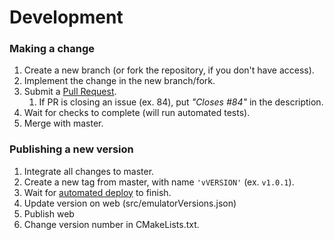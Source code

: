# Development

### Making a change

1. Create a new branch (or fork the repository, if you don't have access).
2. Implement the change in the new branch/fork.
3. Submit a [Pull Request](https://github.com/gamesmith-uk/retrolab-engine/compare).
   1. If PR is closing an issue (ex. 84), put *"Closes #84"* in the description.
4. Wait for checks to complete (will run automated tests).
5. Merge with master.

### Publishing a new version

1. Integrate all changes to master.
2. Create a new tag from master, with name `'vVERSION'` (ex. `v1.0.1`).
3. Wait for [automated deploy](https://github.com/gamesmith-uk/retrolab-engine/actions?query=workflow%3A%22Build+artifacts%22) to finish.
4. Update version on web (src/emulatorVersions.json)
5. Publish web
6. Change version number in CMakeLists.txt.
